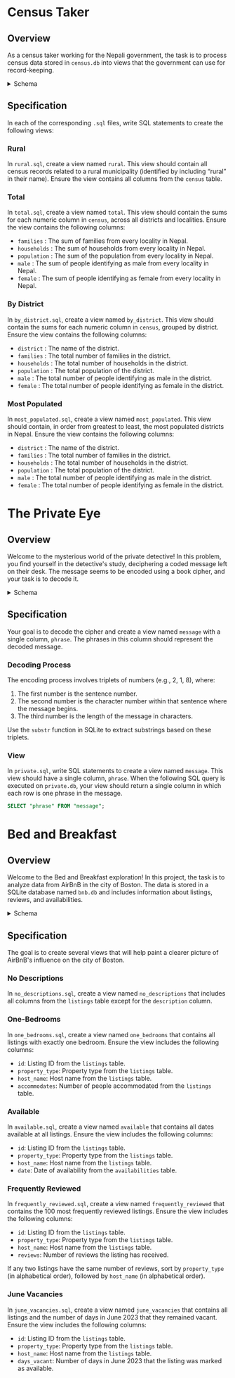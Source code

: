 # Census Taker

## Overview

As a census taker working for the Nepali government, the task is to process census data stored in `census.db` into views that the government can use for record-keeping.

<details>
    <summary>Schema</summary>
<br>
In `census.db` you’ll find a single table, `census`. In the `census` table, you’ll find the following columns:

- `id` : Uniquely identifies each census
- `district` : The name of the census record’s district
- `locality` : The name of the census record’s locality within the district
- `families` : The number of families associated with the census record
- `households` : The total number of households associated with the census record (multiple families may live in the same household)
- `population` : The population associated with the census record
- `male` : The number of people associated with the census record who have identified as male
- `female` : The number of people associated with the census record who have identified as female
</details>

## Specification 

In each of the corresponding `.sql` files, write SQL statements to create the following views:

### Rural

In `rural.sql`, create a view named `rural`. This view should contain all census records related to a rural municipality (identified by including “rural” in their name). Ensure the view contains all columns from the `census` table.

### Total

In `total.sql`, create a view named `total`. This view should contain the sums for each numeric column in `census`, across all districts and localities. Ensure the view contains the following columns:

- `families` : The sum of families from every locality in Nepal.
- `households` : The sum of households from every locality in Nepal.
- `population` : The sum of the population from every locality in Nepal.
- `male` : The sum of people identifying as male from every locality in Nepal.
- `female` : The sum of people identifying as female from every locality in Nepal.

### By District

In `by_district.sql`, create a view named `by_district`. This view should contain the sums for each numeric column in `census`, grouped by district. Ensure the view contains the following columns:

- `district` : The name of the district.
- `families` : The total number of families in the district.
- `households` : The total number of households in the district.
- `population` : The total population of the district.
- `male` : The total number of people identifying as male in the district.
- `female` : The total number of people identifying as female in the district.

### Most Populated

In `most_populated.sql`, create a view named `most_populated`. This view should contain, in order from greatest to least, the most populated districts in Nepal. Ensure the view contains the following columns:

- `district` : The name of the district.
- `families` : The total number of families in the district.
- `households` : The total number of households in the district.
- `population` : The total population of the district.
- `male` : The total number of people identifying as male in the district.
- `female` : The total number of people identifying as female in the district.

# The Private Eye

## Overview

Welcome to the mysterious world of the private detective! In this problem, you find yourself in the detective's study, deciphering a coded message left on their desk. The message seems to be encoded using a book cipher, and your task is to decode it.


<details>
    <summary>Schema</summary>
<br>
Within `private.db`, you’ll find a table, `sentences`. The `sentences` table contains all sentences in The Adventures of Sherlock Holmes. In particular, it contains the following columns:

- `id` : Uniquely identifies each sentence
- `sentence` : The sentence itself
</details>


## Specification

Your goal is to decode the cipher and create a view named `message` with a single column, `phrase`. The phrases in this column should represent the decoded message.

### Decoding Process

The encoding process involves triplets of numbers (e.g., 2, 1, 8), where:

1. The first number is the sentence number.
2. The second number is the character number within that sentence where the message begins.
3. The third number is the length of the message in characters.

Use the `substr` function in SQLite to extract substrings based on these triplets.

### View

In `private.sql`, write SQL statements to create a view named `message`. This view should have a single column, `phrase`. When the following SQL query is executed on `private.db`, your view should return a single column in which each row is one phrase in the message.

```sql
SELECT "phrase" FROM "message";
```

# Bed and Breakfast 

## Overview

Welcome to the Bed and Breakfast exploration! In this project, the task is to analyze data from AirBnB in the city of Boston. The data is stored in a SQLite database named `bnb.db` and includes information about listings, reviews, and availabilities.

<details>
    <summary>Schema</summary>
The database schema consists of three tables:

**Listings**
- `id` : Uniquely identifies each listing
- `property_type` : The type of the listing (e.g., “Entire rental unit”, “Private room in rental unit”, etc.)
- `host_name` : The AirBnB username of the listing’s host
- `accommodates` : The listing’s maximum number of occupants
- `bedrooms` : The listing’s number of bedrooms
- `description` : The description of the listing on AirBnB

**Reviews**
- `id` : Uniquely identifies each review
- `listing_id` : The ID of the listing which received the review
- `date` : The date the review was posted
- `reviewer_name` : The AirBnB username of the reviewer
- `commets` : The content of the review

**Availabilities**
- `id` : Uniquely identifies each 
- `listing_id` : The listing ID associated with the availability
- `date` : The date of the availability
- `available` : Whether the date is still available to be booked (`TRUE` or `FALSE`) 
- `price` : The price of staying on the given date

</details>

## Specification

The goal is to create several views that will help paint a clearer picture of AirBnB's influence on the city of Boston.

### No Descriptions

In `no_descriptions.sql`, create a view named `no_descriptions` that includes all columns from the `listings` table except for the `description` column.

### One-Bedrooms

In `one_bedrooms.sql`, create a view named `one_bedrooms` that contains all listings with exactly one bedroom. Ensure the view includes the following columns:

- `id`: Listing ID from the `listings` table.
- `property_type`: Property type from the `listings` table.
- `host_name`: Host name from the `listings` table.
- `accommodates`: Number of people accommodated from the `listings` table.

### Available

In `available.sql`, create a view named `available` that contains all dates available at all listings. Ensure the view includes the following columns:

- `id`: Listing ID from the `listings` table.
- `property_type`: Property type from the `listings` table.
- `host_name`: Host name from the `listings` table.
- `date`: Date of availability from the `availabilities` table.

### Frequently Reviewed

In `frequently_reviewed.sql`, create a view named `frequently_reviewed` that contains the 100 most frequently reviewed listings. Ensure the view includes the following columns:

- `id`: Listing ID from the `listings` table.
- `property_type`: Property type from the `listings` table.
- `host_name`: Host name from the `listings` table.
- `reviews`: Number of reviews the listing has received.

If any two listings have the same number of reviews, sort by `property_type` (in alphabetical order), followed by `host_name` (in alphabetical order).

### June Vacancies

In `june_vacancies.sql`, create a view named `june_vacancies` that contains all listings and the number of days in June 2023 that they remained vacant. Ensure the view includes the following columns:

- `id`: Listing ID from the `listings` table.
- `property_type`: Property type from the `listings` table.
- `host_name`: Host name from the `listings` table.
- `days_vacant`: Number of days in June 2023 that the listing was marked as available.
